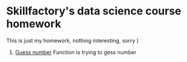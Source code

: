 # Skillfactory's data science course homework

This is just my homework, nothing interesting, sorry )

1. [Guess number]()
   Function is trying to gess number


